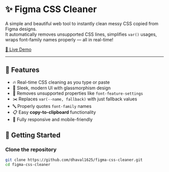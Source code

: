 # ✨ Figma CSS Cleaner

A simple and beautiful web tool to instantly clean messy CSS copied from Figma designs.  
It automatically removes unsupported CSS lines, simplifies `var()` usages, wraps font-family names properly — all in real-time!

[🚀 Live Demo](https://your-live-demo-link.com)

---

## 🎯 Features

-  🔥 Real-time CSS cleaning as you type or paste
-  🎨 Sleek, modern UI with glassmorphism design
-  🚫 Removes unsupported properties like `font-feature-settings`
-  ✂️ Replaces `var(--name, fallback)` with just fallback values
-  🔤 Properly quotes `font-family` names
-  📋 Easy **copy-to-clipboard** functionality
-  📱 Fully responsive and mobile-friendly

## 🚀 Getting Started

### Clone the repository

```bash
git clone https://github.com/dhaval1625/figma-css-cleaner.git
cd figma-css-cleaner
```
